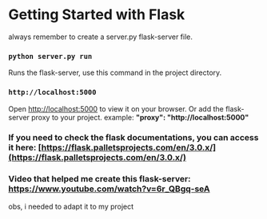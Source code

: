 # Getting Started with Flask

always remember to create a server.py flask-server file.

### `python server.py run`

Runs the flask-server, use this command in the project directory.

### `http://localhost:5000`

Open [http://localhost:5000](http://localhost:5000) to view it on your browser.
Or add the flask-server proxy to your project.
example: <b>"proxy": "ht<span>tp://localhost:5000"</span></b>


### If you need to check the flask documentations, you can access it here: [https://flask.palletsprojects.com/en/3.0.x/](https://flask.palletsprojects.com/en/3.0.x/)






### Video that helped me create this flask-server: https://www.youtube.com/watch?v=6r_QBgq-seA

obs, i needed to adapt it to my project
